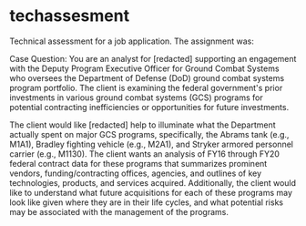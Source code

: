 # techassesment
Technical assessment for a job application. The assignment was:


Case Question: You are an analyst for [redacted] supporting an engagement with the Deputy Program
Executive Officer for Ground Combat Systems who oversees the Department of Defense (DoD)
ground combat systems program portfolio. The client is examining the federal government's prior
investments in various ground combat systems (GCS) programs for potential contracting inefficiencies
or opportunities for future investments.

The client would like [redacted] help to illuminate what the Department actually spent on major GCS
programs, specifically, the Abrams tank (e.g., M1A1), Bradley fighting vehicle (e.g., M2A1), and Stryker
armored personnel carrier (e.g., M1130). The client wants an analysis of FY16 through FY20 federal
contract data for these programs that summarizes prominent vendors, funding/contracting offices,
agencies, and outlines of key technologies, products, and services acquired. Additionally, the client
would like to understand what future acquisitions for each of these programs may look like given
where they are in their life cycles, and what potential risks may be associated with the management of
the programs.
